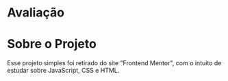 # Avaliação

<h1>Sobre o Projeto</h1>

<p>Esse projeto simples foi retirado do site "Frontend Mentor", com o intuito de estudar sobre JavaScript, CSS e HTML.</p>
